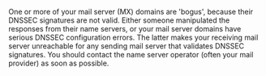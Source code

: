 One or more of your mail server (MX) domains are 'bogus', because their DNSSEC signatures are not valid. Either someone manipulated the responses from their name servers, or your mail server domains have serious DNSSEC configuration errors. The latter makes your receiving mail server unreachable for any sending mail server that validates DNSSEC signatures. You should contact the name server operator (often your mail provider) as soon as possible.
